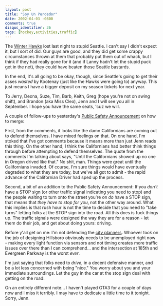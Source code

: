 ```yaml
---
layout: post
title: "Soy Un Perdedor"
date: 2002-04-03 -0800
comments: true
disqus_identifier: 36
tags: [hockey,activities,traffic]
---
```

The [Winter Hawks](http://www.winterhawks.com) lost last night to stupid
Seattle. I can't say I didn't expect it, but I sort of did. Our guys are
good, and they did get some crappy circumstances thrown at them that
probably put them out of whack, but I think if they had really gone for
it (and if Lanny hadn't let the stupid puck get in the net), they could
have beaten those Seattle bastards.

 In the end, it's all going to be okay, though, since Seattle's going to
get their asses *wasted* by Kootenay (just like the Hawks were going to)
anyway. This just means I have a bigger deposit on my season tickets for
next year.

 To Jerry, Deona, Suze, Tim, Barb, Keith, Greg (hope you're not on swing
shift), and Brandon (aka Miss Cleo), Jenn and I will see you all in
September. I hope you have the same seats, 'cuz we will.

 A couple of follow-ups to yesterday's [Public Safety
Announcement](/archive/2002/04/02/a-public-safety-announcement.aspx) on
how to merge:

 First, from the comments, it looks like the damn Californians are
coming out to defend themselves. I have mixed feelings on that. On one
hand, I'm stoked that I've got comments because it means more than just
Jenn reads this thing. On the other hand, I think the Californians had
better think things through before attempting to defend themselves. The
quote from the comments I'm talking about says, "Until the Californians
showed up no one in Oregon drived like that." No shit, man. Things were
great until the Californians invaded. Of course, I'm sure things would
have eventually degraded to what they are today, but we've all got to
admit - the rapid advance of the Californian Driver had sped up the
process.

 Second, a bit of an addition to the Public Safety Announcement: If you
*don't* have a STOP sign (or other traffic signal indicating you need to
stop) and the people waiting to turn onto the street you're on *do* have
a STOP sign, that means that *they have to stop for you*, not the other
way around. What this implies is that rush hour is not the time to
decide that you need to "take turns" letting folks at the STOP sign into
the road. All this does is fuck things up. The traffic signals were
designed the way they are for a reason - let them do their job, and get
about doing yours: driving.

 Before y'all get on me: I'm not defending the [city
planners](http://www.planning.ci.portland.or.us/). Whoever took on the
job of designing Hillsboro obviously needs to be unemployed right now -
making every light function via sensors and not timing creates more
traffic issues over there than I can comprehend... and the intersection
at 185th and Evergreen Parkway is the worst *ever*.

 I'm just saying that folks need to *drive*, in a decent defensive
manner, and be a lot less concerned with being "nice." You worry about
you and your immediate surroundings. Let the guy in the car at the stop
sign deal with getting on the road.

 On an entirely different note... I haven't played GTA3 for a couple of
days now and I miss it terribly. I may have to dedicate a little time to
it tonight. Sorry, Jenn.
